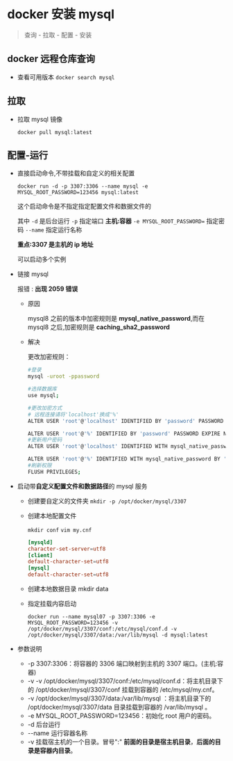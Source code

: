 # docker 安装 mysql

> 查询 - 拉取 - 配置 - 安装

## docker 远程仓库查询

- 查看可用版本
  `docker search mysql`

## 拉取

- 拉取 mysql 镜像

  `docker pull mysql:latest`

## 配置-运行

- 直接启动命令,不带挂载和自定义的相关配置

  `docker run -d -p 3307:3306 --name mysql -e MYSQL_ROOT_PASSWORD=123456 mysql:latest`

  这个启动命令是不指定指定配置文件和数据文件的

  其中 `-d` 是后台运行 `-p` 指定端口 **主机:容器** `-e MYSQL_ROOT_PASSWORD=` 指定密码 `--name` 指定运行名称

  **重点:3307 是主机的 ip 地址**

  可以启动多个实例

- 链接 mysql

  报错 : **出现 2059 错误**

  - 原因

    mysql8 之前的版本中加密规则是 **mysql_native_password**,而在 mysql8 之后,加密规则是 **caching_sha2_password**

  - 解决

    更改加密规则：

    ```sh
    #登录
    mysql -uroot -ppassword

    #选择数据库
    use mysql;

    #更改加密方式
    # 远程连接请将'localhost'换成'%'
    ALTER USER 'root'@'localhost' IDENTIFIED BY 'password' PASSWORD EXPIRE NEVER;

    ALTER USER 'root'@'%' IDENTIFIED BY 'password' PASSWORD EXPIRE NEVER;
    #更新用户密码
    ALTER USER 'root'@'localhost' IDENTIFIED WITH mysql_native_password BY 'password';

    ALTER USER 'root'@'%' IDENTIFIED WITH mysql_native_password BY '123456';
    #刷新权限
    FLUSH PRIVILEGES;
    ```

- 启动带**自定义配置文件和数据路径**的 mysql 服务

  - 创建要自定义的文件夹
    `mkdir -p /opt/docker/mysql/3307`
  - 创建本地配置文件

    `mkdir conf`
    `vim my.cnf`

    ```conf
    [mysqld]
    character-set-server=utf8
    [client]
    default-character-set=utf8
    [mysql]
    default-character-set=utf8
    ```

  - 创建本地数据目录
    mkdir data

  - 指定挂载内容启动

    `docker run --name mysql07 -p 3307:3306 -e MYSQL_ROOT_PASSWORD=123456 -v /opt/docker/mysql/3307/conf:/etc/mysql/conf.d -v /opt/docker/mysql/3307/data:/var/lib/mysql -d mysql:latest`

- 参数说明
  - -p 3307:3306：将容器的 3306 端口映射到主机的 3307 端口。(主机:容器)
  - -v -v /opt/docker/mysql/3307/conf:/etc/mysql/conf.d：将主机目录下的 /opt/docker/mysql/3307/conf 挂载到容器的 /etc/mysql/my.cnf。
  - -v /opt/docker/mysql/3307/data:/var/lib/mysql ：将主机目录下的 /opt/docker/mysql/3307/data 目录挂载到容器的 /var/lib/mysql 。
  - -e MYSQL_ROOT_PASSWORD=123456：初始化 root 用户的密码。
  - -d 后台运行
  - --name 运行容器名称
  - -v 挂载宿主机的一个目录。冒号":" **前面的目录是宿主机目录**，**后面的目录是容器内目录**。
